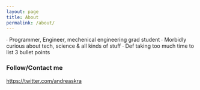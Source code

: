 ```yaml
---
layout: page
title: About
permalink: /about/
---
```


∙ Programmer, Engineer, mechenical engineering grad student
∙ Morbidly curious about tech, science & all kinds of stuff
∙ Def taking too much time to list 3 bullet points

### Follow/Contact me

https://twitter.com/andreaskra
